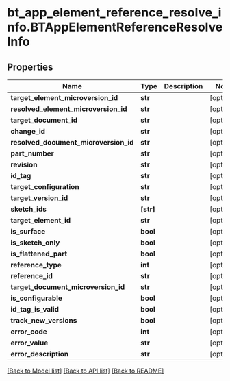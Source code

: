 # bt_app_element_reference_resolve_info.BTAppElementReferenceResolveInfo

## Properties
Name | Type | Description | Notes
------------ | ------------- | ------------- | -------------
**target_element_microversion_id** | **str** |  | [optional] 
**resolved_element_microversion_id** | **str** |  | [optional] 
**target_document_id** | **str** |  | [optional] 
**change_id** | **str** |  | [optional] 
**resolved_document_microversion_id** | **str** |  | [optional] 
**part_number** | **str** |  | [optional] 
**revision** | **str** |  | [optional] 
**id_tag** | **str** |  | [optional] 
**target_configuration** | **str** |  | [optional] 
**target_version_id** | **str** |  | [optional] 
**sketch_ids** | **[str]** |  | [optional] 
**target_element_id** | **str** |  | [optional] 
**is_surface** | **bool** |  | [optional] 
**is_sketch_only** | **bool** |  | [optional] 
**is_flattened_part** | **bool** |  | [optional] 
**reference_type** | **int** |  | [optional] 
**reference_id** | **str** |  | [optional] 
**target_document_microversion_id** | **str** |  | [optional] 
**is_configurable** | **bool** |  | [optional] 
**id_tag_is_valid** | **bool** |  | [optional] 
**track_new_versions** | **bool** |  | [optional] 
**error_code** | **int** |  | [optional] 
**error_value** | **str** |  | [optional] 
**error_description** | **str** |  | [optional] 

[[Back to Model list]](../README.md#documentation-for-models) [[Back to API list]](../README.md#documentation-for-api-endpoints) [[Back to README]](../README.md)


